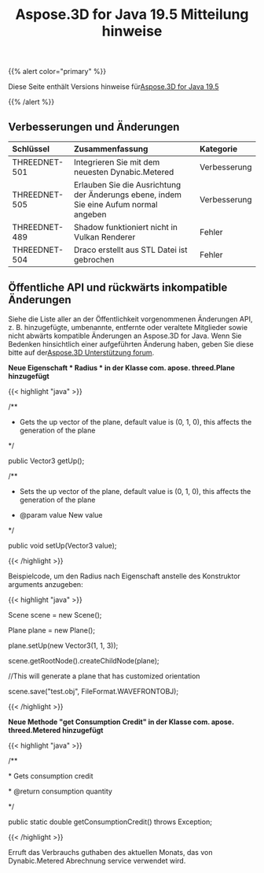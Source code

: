 ﻿---
title: Aspose.3D for Java 19.5 Mitteilung hinweise
type: docs
weight: 80
url: /de/java/aspose-3d-for-java-19-5-release-notes/
---
{{% alert color="primary" %}} 

Diese Seite enthält Versions hinweise für[Aspose.3D for Java 19.5](https://releases.aspose.com/java/repo/com/aspose/aspose-3d//19.5)

{{% /alert %}} 
## **Verbesserungen und Änderungen**

|**Schlüssel**|**Zusammenfassung**|**Kategorie**|
|:- |:- |:- |
|THREEDNET-501|Integrieren Sie mit dem neuesten Dynabic.Metered|Verbesserung|
|THREEDNET-505|Erlauben Sie die Ausrichtung der Änderungs ebene, indem Sie eine Aufum normal angeben|Verbesserung|
|THREEDNET-489|Shadow funktioniert nicht in Vulkan Renderer|Fehler|
|THREEDNET-504|Draco erstellt aus STL Datei ist gebrochen|Fehler|

## **Öffentliche API und rückwärts inkompatible Änderungen**
Siehe die Liste aller an der Öffentlichkeit vorgenommenen Änderungen API, z. B. hinzugefügte, umbenannte, entfernte oder veraltete Mitglieder sowie nicht abwärts kompatible Änderungen an Aspose.3D for Java. Wenn Sie Bedenken hinsichtlich einer aufgeführten Änderung haben, geben Sie diese bitte auf der[Aspose.3D Unterstützung forum](https://forum.aspose.com/c/3d).

**Neue Eigenschaft * Radius * in der Klasse com. apose. threed.Plane hinzugefügt**

{{< highlight "java" >}}

 /**

 * Gets the up vector of the plane, default value is (0, 1, 0), this affects the generation of the plane

 */

public Vector3 getUp();

/**

 * Sets the up vector of the plane, default value is (0, 1, 0), this affects the generation of the plane

 * @param value New value

 */

public void setUp(Vector3 value);

{{< /highlight >}}

Beispielcode, um den Radius nach Eigenschaft anstelle des Konstruktor arguments anzugeben:

{{< highlight "java" >}}

 Scene scene = new Scene();

Plane plane = new Plane();

plane.setUp(new Vector3(1, 1, 3));

scene.getRootNode().createChildNode(plane);

//This will generate a plane that has customized orientation

scene.save("test.obj", FileFormat.WAVEFRONTOBJ);

{{< /highlight >}}

**Neue Methode "get Consumption Credit" in der Klasse com. apose. threed.Metered hinzugefügt**

{{< highlight "java" >}}

 /**

\* Gets consumption credit

\* @return consumption quantity

*/

public static double getConsumptionCredit() throws Exception;

{{< /highlight >}}

Erruft das Verbrauchs guthaben des aktuellen Monats, das von Dynabic.Metered Abrechnung service verwendet wird.
